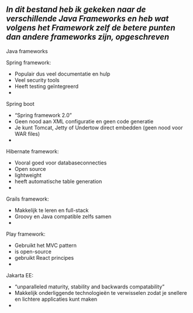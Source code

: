 ***In dit bestand heb ik gekeken naar de verschillende Java Frameworks en heb wat volgens het Framework zelf de betere punten dan andere frameworks zijn, opgeschreven***
---
Java frameworks

Spring framework:
+ Populair dus veel documentatie en hulp
+ Veel security tools
+ Heeft testing geïntegreerd 
+

Spring boot
+ “Spring framework 2.0”
+ Geen nood aan XML configuratie en geen code generatie
+ Je kunt Tomcat, Jetty of Undertow direct embedden (geen nood voor WAR files)
+ 

Hibernate framework:
+ Vooral goed voor databaseconnecties
+ Open source
+ lightweight
+ heeft automatische table generation
+

Grails framework:
+ Makkelijk te leren en full-stack
+ Groovy en Java compatible zelfs samen
+

Play framework:
+ Gebruikt het MVC pattern
+ is open-source 
+ gebruikt React principes
+

Jakarta EE:
+ “unparalleled maturity, stability and backwards compatability”
+ Makkelijk onderliggende technologieën te verwisselen zodat je snellere en lichtere applicaties kunt maken
+ 

